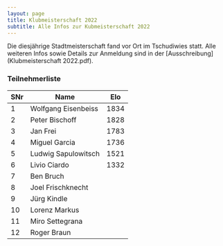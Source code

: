 ```yaml
---
layout: page
title: Klubmeisterschaft 2022
subtitle: Alle Infos zur Kubmeisterschaft 2022
---
```


Die diesjährige Stadtmeisterschaft fand vor Ort im Tschudiwies statt. Alle weiteren Infos sowie Details zur Anmeldung sind in der [Ausschreibung](Klubmeisterschaft 2022.pdf).

### Teilnehmerliste

| SNr | Name                | Elo  |
|-----| ------------------- | ---- |
| 1   | Wolfgang Eisenbeiss | 1834 |
| 2   | Peter Bischoff      | 1828 |
| 3   | Jan Frei            | 1783 |
| 4   | Miguel Garcia       | 1736 |
| 5   | Ludwig Sapulowitsch | 1521 |
| 6   | Livio Ciardo        | 1332 |
| 7   | Ben Bruch           |      |
| 8   | Joel Frischknecht   |      |
| 9   | Jürg Kindle         |      |
| 10  | Lorenz Markus       |      |
| 11  | Miro Settegrana     |      |
| 12  | Roger Braun         |      |
